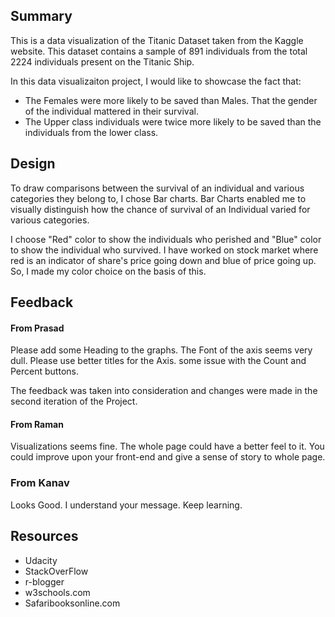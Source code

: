 ## Summary

This is a data visualization of the Titanic Dataset taken from the Kaggle
website. This dataset contains a sample of 891 individuals from the total 2224 individuals present on the
Titanic Ship.

In this data visualizaiton project, I would like to showcase the fact
that:

* The Females were more likely to be saved than Males. That the gender of the
individual mattered in their survival.
* The Upper class individuals were twice more likely to be saved than the
individuals from the lower class.


## Design

To draw comparisons between the survival of an individual and various categories they belong to, I chose Bar charts. Bar Charts enabled me to visually distinguish how the chance of survival of an Individual varied for various categories.

I choose "Red" color to show the individuals who perished and "Blue" color to show the individual who survived. I have worked on stock market where red is an indicator of share's price going down and blue of price going up. So, I made my color choice on the basis of this.


## Feedback

#### From Prasad
Please add some Heading to the graphs. The Font of the axis seems very dull. Please use better titles for the Axis. some issue with the Count and Percent buttons.

The feedback was taken into consideration and changes were made in the second iteration of the Project.

#### From Raman

Visualizations seems fine. The whole page could have a better feel to it. You could improve upon your front-end and give a sense of story to whole page.

### From Kanav

Looks Good. I understand your message. Keep learning.

## Resources

* Udacity
* StackOverFlow
* r-blogger
* w3schools.com
* Safaribooksonline.com
